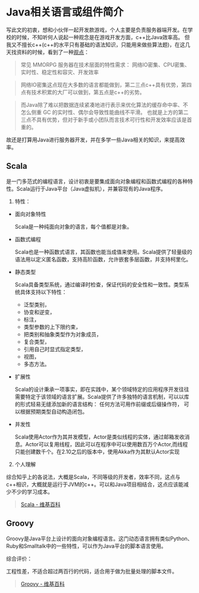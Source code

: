# Java相关语言或组件简介
写此文的初衷，想和小伙伴一起开发款游戏，个人主要是负责服务器端开发。在学校的时候，不知听何人说起一种观念是在游戏开发方面，c++比Java效率高。
但我又不擅长c++(c++的水平只有基础的语法知识，只能用来做些算法题)，在这几天找资料的时候，看到了一种[观点](https://www.zhihu.com/question/23158109/answer/202077469)：
>常见 MMORPG 服务器在技术层面的特性需求：
网络IO密集、CPU密集、实时性、稳定性和容灾、开发效率

>网络IO密集这点现在大多数的语言都能做到，第二三点c++具有优势，第四点有技术积累的大厂可以做到，第五点是c++的劣势。

>而Java除了难以把数据连续紧凑地进行表示来优化算法的缓存命中率、不怎么侧重 GC 的实时性、偶尔会导致性能曲线不平滑。
>也就是上方的第二三点不具有优势，但对于新手或小团队而言技术可行性和开发效率应该是首重的。

故还是打算用Java进行服务器开发，并在多学一些Java相关的知识，来提高效率。

## Scala
是一门多范式的编程语言，设计初衷是要集成面向对象编程和函数式编程的各种特性。Scala运行于Java平台（Java虚拟机），并兼容现有的Java程序。

1.  特性：

* 面向对象特性

  Scala是一种纯面向对象的语言，每个值都是对象。
  
* 函数式编程

  Scala也是一种函数式语言，其函数也能当成值来使用。Scala提供了轻量级的语法用以定义匿名函数，支持高阶函数，允许嵌套多层函数，并支持柯里化。

* 静态类型

  Scala具备类型系统，通过编译时检查，保证代码的安全性和一致性。类型系统具体支持以下特性：
  -  泛型类别，
  -  协变和逆变，
  -  标注，
  -  类型参数的上下限约束，
  -  把类别和抽象类型作为对象成员，
  -  复合类型，
  -  引用自己时显式指定类型，
  -  视图，
  -  多态方法。
* 扩展性

  Scala的设计秉承一项事实，即在实践中，某个领域特定的应用程序开发往往需要特定于该领域的语言扩展。Scala提供了许多独特的语言机制，可以以库的形式轻易无缝添加新的语言结构：
任何方法可用作前缀或后缀操作符，
可以根据预期类型自动构造闭包。

* 并发性

  Scala使用Actor作为其并发模型，Actor是类似线程的实体，通过邮箱发收消息。Actor可以复用线程，因此可以在程序中可以使用数百万个Actor,而线程只能创建数千个。在2.10之后的版本中，使用Akka作为其默认Actor实现

2.  个人理解

  综合知乎上的各说法，大概是Scala，不同等级的开发者，效率不同，这点与c++相识，大概就是运行于JVM的c++。可以和Java项目相结合，这点应该能减少不少的学习成本。
  
> [Scala - 维基百科](https://zh.wikipedia.org/wiki/Scala)

## Groovy

Groovy是Java平台上设计的面向对象编程语言。这门动态语言拥有类似Python、Ruby和Smalltalk中的一些特性，可以作为Java平台的脚本语言使用。

综合评价：

工程性差，不适合超过两百行的代码，适合用于做为批量处理的脚本文件。

> [Groovy - 维基百科](https://zh.wikipedia.org/wiki/Groovy)
